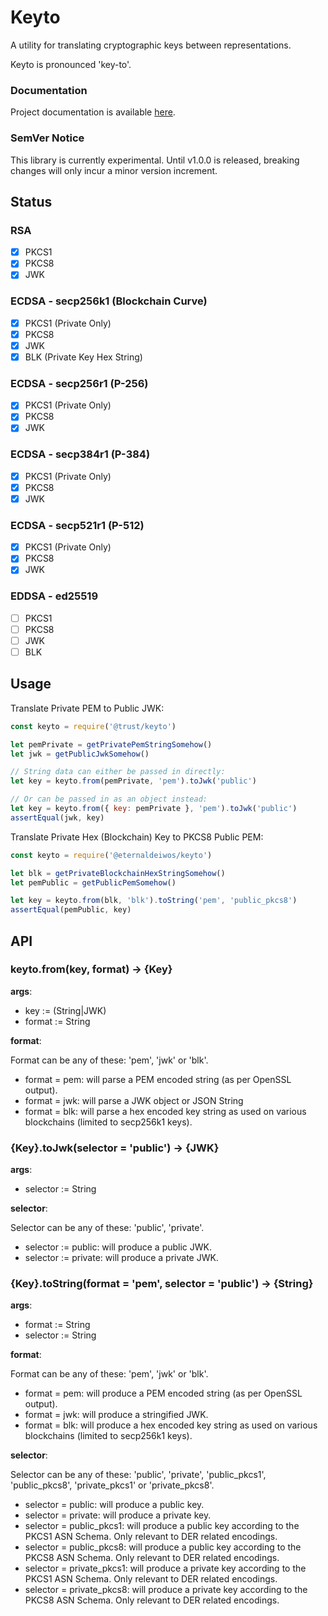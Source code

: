 # Keyto

A utility for translating cryptographic keys between representations.

Keyto is pronounced 'key-to'.

### Documentation

Project documentation is available [here](https://eternaldeiwos.github.io/keyto).

### SemVer Notice

This library is currently experimental. Until v1.0.0 is released, breaking changes will only incur a minor version increment.

## Status

### RSA

- [x] PKCS1
- [x] PKCS8
- [x] JWK

### ECDSA - secp256k1 (Blockchain Curve)

- [x] PKCS1 (Private Only)
- [x] PKCS8
- [x] JWK
- [x] BLK (Private Key Hex String)

### ECDSA - secp256r1 (P-256)

- [x] PKCS1 (Private Only)
- [x] PKCS8
- [x] JWK

### ECDSA - secp384r1 (P-384)

- [x] PKCS1 (Private Only)
- [x] PKCS8
- [x] JWK

### ECDSA - secp521r1 (P-512)

- [x] PKCS1 (Private Only)
- [x] PKCS8
- [x] JWK

### EDDSA - ed25519

- [ ] PKCS1
- [ ] PKCS8
- [ ] JWK
- [ ] BLK

## Usage

Translate Private PEM to Public JWK:

```js
const keyto = require('@trust/keyto')

let pemPrivate = getPrivatePemStringSomehow()
let jwk = getPublicJwkSomehow()

// String data can either be passed in directly:
let key = keyto.from(pemPrivate, 'pem').toJwk('public')

// Or can be passed in as an object instead:
let key = keyto.from({ key: pemPrivate }, 'pem').toJwk('public')
assertEqual(jwk, key)
```

Translate Private Hex (Blockchain) Key to PKCS8 Public PEM:

```js
const keyto = require('@eternaldeiwos/keyto')

let blk = getPrivateBlockchainHexStringSomehow()
let pemPublic = getPublicPemSomehow()

let key = keyto.from(blk, 'blk').toString('pem', 'public_pkcs8')
assertEqual(pemPublic, key)
```

## API

### keyto.from(key, format) -> {Key}

**args**:

* key := (String|JWK)
* format := String

**format**:

Format can be any of these: 'pem', 'jwk' or 'blk'.

* format = pem: will parse a PEM encoded string (as per OpenSSL output).
* format = jwk: will parse a JWK object or JSON String
* format = blk: will parse a hex encoded key string as used on various blockchains (limited to secp256k1 keys).

### {Key}.toJwk(selector = 'public') -> {JWK}

**args**:

* selector := String

**selector**:

Selector can be any of these: 'public', 'private'.

* selector := public: will produce a public JWK.
* selector := private: will produce a private JWK.

### {Key}.toString(format = 'pem', selector = 'public') -> {String}

**args**:

* format := String
* selector := String

**format**:

Format can be any of these: 'pem', 'jwk' or 'blk'.

* format = pem: will produce a PEM encoded string (as per OpenSSL output).
* format = jwk: will produce a stringified JWK.
* format = blk: will produce a hex encoded key string as used on various blockchains (limited to secp256k1 keys).

**selector**:

Selector can be any of these: 'public', 'private', 'public_pkcs1', 'public_pkcs8', 'private_pkcs1' or 'private_pkcs8'.

* selector = public: will produce a public key.
* selector = private: will produce a private key.
* selector = public_pkcs1: will produce a public key according to the PKCS1 ASN Schema. Only relevant to DER related encodings.
* selector = public_pkcs8: will produce a public key according to the PKCS8 ASN Schema. Only relevant to DER related encodings.
* selector = private_pkcs1: will produce a private key according to the PKCS1 ASN Schema. Only relevant to DER related encodings.
* selector = private_pkcs8: will produce a private key according to the PKCS8 ASN Schema. Only relevant to DER related encodings.

